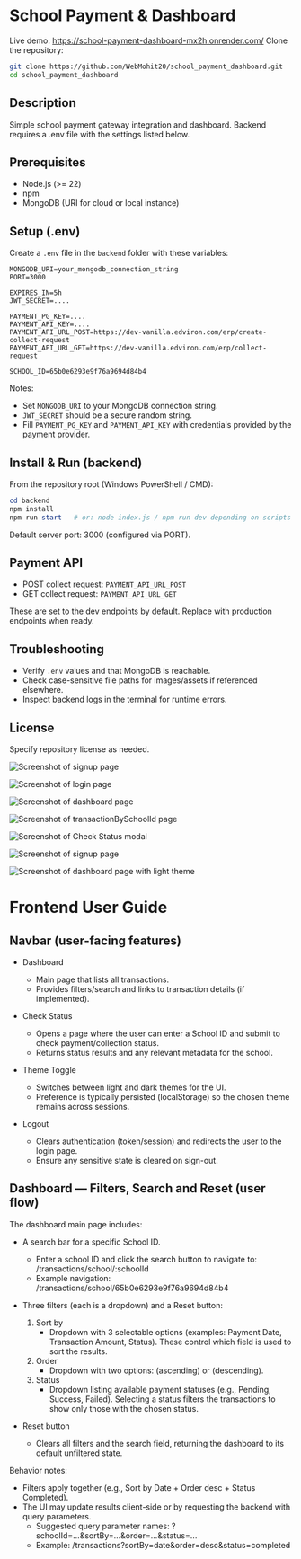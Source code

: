 # School Payment & Dashboard
Live demo: https://school-payment-dashboard-mx2h.onrender.com/
Clone the repository:
```bash
git clone https://github.com/WebMohit20/school_payment_dashboard.git
cd school_payment_dashboard
```

## Description
Simple school payment gateway integration and dashboard. Backend requires a .env file with the settings listed below.

## Prerequisites
- Node.js (>= 22)
- npm 
- MongoDB (URI for cloud or local instance)

## Setup (.env)
Create a `.env` file in the `backend` folder with these variables:

```env
MONGODB_URI=your_mongodb_connection_string
PORT=3000

EXPIRES_IN=5h
JWT_SECRET=....

PAYMENT_PG_KEY=....
PAYMENT_API_KEY=....
PAYMENT_API_URL_POST=https://dev-vanilla.edviron.com/erp/create-collect-request
PAYMENT_API_URL_GET=https://dev-vanilla.edviron.com/erp/collect-request

SCHOOL_ID=65b0e6293e9f76a9694d84b4
```

Notes:
- Set `MONGODB_URI` to your MongoDB connection string.
- `JWT_SECRET` should be a secure random string.
- Fill `PAYMENT_PG_KEY` and `PAYMENT_API_KEY` with credentials provided by the payment provider.

## Install & Run (backend)
From the repository root (Windows PowerShell / CMD):

```powershell
cd backend
npm install
npm run start   # or: node index.js / npm run dev depending on scripts
```

Default server port: 3000 (configured via PORT).

## Payment API
- POST collect request: `PAYMENT_API_URL_POST`
- GET collect request: `PAYMENT_API_URL_GET`

These are set to the dev endpoints by default. Replace with production endpoints when ready.

## Troubleshooting
- Verify `.env` values and that MongoDB is reachable.
- Check case-sensitive file paths for images/assets if referenced elsewhere.
- Inspect backend logs in the terminal for runtime errors.

## License
Specify repository license as needed.

![Screenshot of signup page](./screen-shots/signup.png "Signup Page")

![Screenshot of login page](screen-shots/login.png "Login Page")

![Screenshot of dashboard page](screen-shots/dashboar.png "Dashboard Page")

![Screenshot of transactionBySchoolId page](./screen-shots/schoolId.png "TransactionBySchoolId Page")

![Screenshot of Check Status modal](./screen-shots/statusModal.png "Check Status modal")

![Screenshot of signup page](screen-shots/checkModal.png "Check Status opened modal")

![Screenshot of dashboard page with light theme](screen-shots/theme.png "Dashboard with light theme")

# Frontend User Guide

## Navbar (user-facing features)
- Dashboard  
  - Main page that lists all transactions.
  - Provides filters/search and links to transaction details (if implemented).

- Check Status  
  - Opens a page where the user can enter a School ID and submit to check payment/collection status.
  - Returns status results and any relevant metadata for the school.

- Theme Toggle  
  - Switches between light and dark themes for the UI.
  - Preference is typically persisted (localStorage) so the chosen theme remains across sessions.

- Logout  
  - Clears authentication (token/session) and redirects the user to the login page.
  - Ensure any sensitive state is cleared on sign-out.

## Dashboard — Filters, Search and Reset (user flow)
The dashboard main page includes:
- A search bar for a specific School ID.
  - Enter a school ID and click the search button to navigate to:
    /transactions/school/:schoolId
  - Example navigation: /transactions/school/65b0e6293e9f76a9694d84b4

- Three filters (each is a dropdown) and a Reset button:
  1. Sort by
     - Dropdown with 3 selectable options (examples: Payment Date, Transaction Amount, Status). These control which field is used to sort the results.
  2. Order
     - Dropdown with two options:  (ascending) or  (descending).
  3. Status
     - Dropdown listing available payment statuses (e.g., Pending, Success, Failed). Selecting a status filters the transactions to show only those with the chosen status.

- Reset button
  - Clears all filters and the search field, returning the dashboard to its default unfiltered state.

Behavior notes:
- Filters apply together (e.g., Sort by Date + Order desc + Status Completed).
- The UI may update results client-side or by requesting the backend with query parameters.
  - Suggested query parameter names: ?schoolId=...&sortBy=...&order=...&status=...
  - Example: /transactions?sortBy=date&order=desc&status=completed

